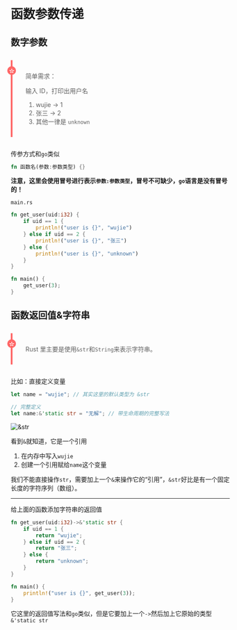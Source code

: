 # 函数参数传递

## 数字参数

> 简单需求：
>
> 输入 ID，打印出用户名
>
> 1.  wujie -> 1
> 2.  张三 -> 2
> 3.  其他一律是 `unknown`

传参方式和`go`类似

```rust
fn 函数名(参数:参数类型) {}
```

**注意，这里会使用冒号进行表示`参数:参数类型`，冒号不可缺少，`go`语言是没有冒号的！**

`main.rs`

```rust
fn get_user(uid:i32) {
    if uid == 1 {
        println!("user is {}", "wujie")
    } else if uid == 2 {
        println!("user is {}", "张三")
    } else {
        println!("user is {}", "unknown")
    }
}

fn main() {
    get_user(3);
}

```

## 函数返回值&字符串

> Rust 里主要是使用`&str`和`String`来表示字符串。

比如：直接定义变量

```rust
let name = "wujie"; // 其实这里的默认类型为 &str

// 完整定义
let name:&'static str = "无解"; // 带生命周期的完整写法
```

![&str](https://virusoss.oss-cn-shanghai.aliyuncs.com/images/20220904112630.png)

看到`&`就知道，它是一个引用

1.  在内存中写入`wujie`
2.  创建一个引用赋给`name`这个变量

我们不能直接操作`str`，需要加上一个`&`来操作它的“引用”，`&str`好比是有一个固定长度的字符序列（数组）。

---

给上面的函数添加字符串的返回值

```rust
fn get_user(uid:i32)->&'static str {
    if uid == 1 {
        return "wujie";
    } else if uid == 2 {
        return "张三";
    } else {
        return "unknown";
    }
}

fn main() {
    println!("user is {}", get_user(3));
}

```

它这里的返回值写法和`go`类似，但是它要加上一个`->`然后加上它原始的类型`&'static str`

<style>
blockquote:before {
	background-color: #f66;
    border-radius: 100%;
    color: #fff;
    content: '☆';
    font-family: 'Dosis', 'Source Sans Pro', 'Helvetica Neue', Arial, sans-serif;
    font-size: 14px;
    font-weight: bold;
    left: -12px;
    line-height: 20px;
    position: absolute;
    height: 20px;
    width: 20px;
    text-align: center;
    top: 14px;
}
blockquote {
	border-bottom-right-radius: 2px;
	border-left: 4px solid #f66 !important;
	border-top-right-radius: 2px;
	margin: 2em 0 !important;
	padding: 12px 24px 12px 30px;
	position: relative;
}
</style>
